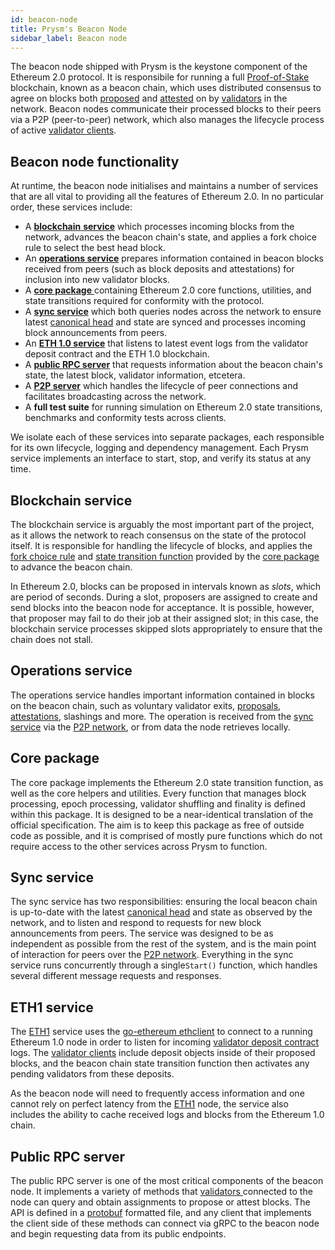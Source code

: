 ```yaml
---
id: beacon-node
title: Prysm's Beacon Node
sidebar_label: Beacon node
---
```


The beacon node shipped with Prysm is the keystone component of the Ethereum 2.0 protocol. It is responsibile for running a full [Proof-of-Stake](../glossaries/terminology.md#proof-of-stake-pos) blockchain, known as a beacon chain, which uses distributed consensus to agree on blocks both [proposed](../glossaries/terminology.md#propose) and [attested](../glossaries/terminology.md#attest) on by [validators](../glossaries/terminology.md#validator) in the network. Beacon nodes communicate their processed blocks to their peers via a P2P \(peer-to-peer\) network, which also manages the lifecycle process of active [validator clients](../how-prysm-worksvalidator-clients.md).

## Beacon node functionality

At runtime, the beacon node initialises and maintains a number of services that are all vital to providing all the features of Ethereum 2.0. In no particular order, these services include:

* A [**blockchain** **service**](the-beacon-chain.md#blockchain-service) which processes incoming blocks from the network, advances the beacon chain's state, and applies a fork choice rule to select the best head block.
* An [**operations service**](the-beacon-chain.md#operations-service) prepares information contained in beacon blocks received from peers \(such as block deposits and attestations\) for inclusion into new validator blocks.
* A [**core package** ](the-beacon-chain.md#core-package)containing Ethereum 2.0 core functions, utilities, and state transitions required for conformity with the protocol.
* A [**sync service**](the-beacon-chain.md#sync-service) which both queries nodes across the network to ensure latest [canonical head](../glossaries/terminology.md#canonical-head-block) and state are synced and processes incoming block announcements from peers.
* An [**ETH 1.0 service**](the-beacon-chain.md#eth1-service) that listens to latest event logs from the validator deposit contract and the ETH 1.0 blockchain.
* A [**public RPC server**](the-beacon-chain.md#public-rpc-server) that requests information about the beacon chain's state, the latest block, validator information, etcetera.
* A [**P2P server**](p2p-networking.md) which handles the lifecycle of peer connections and facilitates broadcasting across the network.
* A **full test suite** for running simulation on Ethereum 2.0 state transitions, benchmarks and conformity tests across clients.

We isolate each of these services into separate packages, each responsible for its own lifecycle, logging and dependency management. Each Prysm service implements an interface to start, stop, and verify its status at any time.

## Blockchain service

The blockchain service is arguably the most important part of the project, as it allows the network to reach consensus on the state of the protocol itself. It is responsible for handling the lifecycle of blocks, and applies the [fork choice rule](../glossaries/terminology.md#fork-choice-rule) and [state transition function](../glossaries/terminology.md#state-transition-function) provided by the [core package](the-beacon-chain.md#core-package) to advance the beacon chain.

In Ethereum 2.0, blocks can be proposed in intervals known as _slots_, which are period of seconds. During a slot, proposers are assigned to create and send blocks into the beacon node for acceptance. It is possible, however, that proposer may fail to do their job at their assigned slot; in this case, the blockchain service processes skipped slots appropriately to ensure that the chain does not stall.

## Operations service

The operations service handles important information contained in blocks on the beacon chain, such as voluntary validator exits, [proposals](../glossaries/terminology.md#propose), [attestations](../glossaries/terminology.md#attest), slashings and more. The operation is received from the [sync service](the-beacon-chain.md#sync-service) via the [P2P network](p2p-networking.md), or from data the node retrieves locally.

## Core package

The core package implements the Ethereum 2.0 state transition function, as well as the core helpers and utilities. Every function that manages block processing, epoch processing, validator shuffling and finality is defined within this package. It is designed to be a near-identical translation of the official specification. The aim is to keep this package as free of outside code as possible, and it is comprised of mostly pure functions which do not require access to the other services across Prysm to function.

## Sync service

The sync service has two responsibilities: ensuring the local beacon chain is up-to-date with the latest [canonical head](../glossaries/terminology.md#canonical-head-block) and state as observed by the network, and to listen and respond to requests for new block announcements from peers. The service was designed to be as independent as possible from the rest of the system, and is the main point of interaction for peers over the [P2P network](p2p-networking.md). Everything in the sync service runs concurrently through a single`Start()` function, which handles several different message requests and responses.

## ETH1 service

The [ETH1](../glossaries/terminology.md#eth1) service uses the [go-ethereum ethclient](https://github.com/ethereum/go-ethereum/tree/master/ethclient) to connect to a running Ethereum 1.0 node in order to listen for incoming [validator deposit contract](validator-deposit-contract.md) logs. The [validator clients](validator-clients.md) include deposit objects inside of their proposed blocks, and the beacon chain state transition function then activates any pending validators from these deposits.

As the beacon node will need to frequently access information and one cannot rely on perfect latency from the [ETH1](../glossaries/terminology.md#eth1) node, the service also includes the ability to cache received logs and blocks from the Ethereum 1.0 chain.

## Public RPC server

The public RPC server is one of the most critical components of the beacon node. It implements a variety of methods that [validators ](../glossaries/terminology.md#validator)connected to the node can query and obtain assignments to propose or attest blocks. The API is defined in a [protobuf](https://developers.google.com/protocol-buffers/) formatted file, and any client that implements the client side of these methods can connect via gRPC to the beacon node and begin requesting data from its public endpoints.
